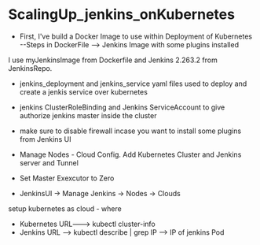 # ScalingUp_jenkins_onKubernetes

* First, I've build a Docker Image to use within Deployment of Kubernetes
--Steps in DockerFile --> Jenkins Image with some plugins installed 

I use myJenkinsImage from Dockerfile and Jenkins 2.263.2 from JenkinsRepo. 

* jenkins_deployment and jenkins_service yaml files used to deploy and create a jenkis service over kubernetes

* jenkins ClusterRoleBinding and Jenkins ServiceAccount to give authorize jenkins master inside the cluster

* make sure to disable firewall incase you want to install some plugins from Jenkins UI

* Manage Nodes - Cloud Config. 
  Add Kubernetes Cluster and Jenkins server and Tunnel


* Set Master Exexcutor to Zero

* JenkinsUI -> Manage Jenkins -> Nodes -> Clouds 

setup kubernetes as cloud - where
 * Kubernetes URL---> kubectl cluster-info 
 * Jenkins URL --> kubectl describe <JenkinsPod> | grep IP  --> IP of jenkins Pod

